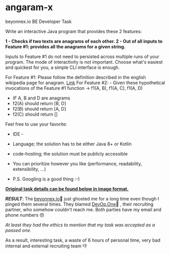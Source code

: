 # angaram-x
beyonnex.io BE Developer Task

Write an interactive Java program that provides these 2 features: 

**1 - Checks if two texts are anagrams of each other. 
2 - Out of all inputs to Feature #1: provides all the anagrams for a given string.** 

Inputs to Feature #1 do not need to persisted across multiple runs of your program.
The mode of interactivity is not important. Choose what's easiest and quickest for you, 
a simple CLI interface is enough.

For Feature #1: Please follow the definition described in the english wikipedia page for anagram. [Link](https://en.wikipedia.org/wiki/Anagram)
For Feature #2: - Given these hypothetical invocations of the Feature #1 
function -> f1(A, B), 
f1(A, C), 
f1(A, D) 
- *IF* A, B and D are anagrams 
- f2(A) should return [B, D] 
- f2(B) should return [A, D] 
- f2(C) should return []

Feel free to use your favorite: 
- IDE - 
- Language; the solution has to be either Java 8+ or Kotlin 
- code-hosting; the solution must be publicly accessible 
- You can prioritize however you like (performance, readability, extensibility, ...)

- P.S. Googling is a good thing :-)


[**Original task details can be found below in image format.**](https://github.com/codestoyevsky/angaram-x/blob/fefe0e95fb559c61034dafc640f468dfe51fff6e/taks_details.png?raw=true)







***RESULT***: The [beyonnex.io](https://beyonnex.io/en#about-us):put_litter_in_its_place:  just ghosted me for a long time even though I pinged them several times. They blamed [DevOp.One](https://devop.one/):put_litter_in_its_place: , their recruiting partner, who somehow couldn't reach me. Both parties have my email and phone numbers :disappointed:

*At least they had the ethics to mention that my task was accepted as a passed one.*

As a result, interesting task, a waste of 6 hours of personal time, very bad internal and external recruiting team :thumbsdown:





 

